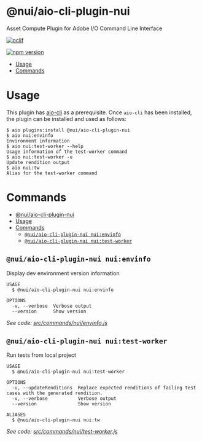 @nui/aio-cli-plugin-nui
=======================

Asset Compute Plugin for Adobe I/O Command Line Interface

[![oclif](https://img.shields.io/badge/cli-oclif-brightgreen.svg)](https://oclif.io)
<!--- when a new release happens, the VERSION and URL in the badge have to be manually updated because it's a private registry --->
[![npm version](https://img.shields.io/badge/%40nui%2Faio--cli--plugin--nui-0.0.1-blue.svg)](https://artifactory.corp.adobe.com/artifactory/npm-nui-release/@nui/aio-cli-plugin-nui/-/@nui/aio-cli-plugin-nui-0.0.1.tgz)

<!-- toc -->
* [Usage](#usage)
* [Commands](#commands)
<!-- tocstop -->

# Usage

This plugin has [aio-cli](https://github.com/adobe/aio-cli) as a prerequisite. Once `aio-cli` has been installed, the plugin can be installed and used as follows:

```sh-session
$ aio plugins:install @nui/aio-cli-plugin-nui
$ aio nui:envinfo
Environment information
$ aio nui:test-worker --help
Usage information of the test-worker command
$ aio nui:test-worker -u
Update rendition output
$ aio nui:tw
Alias for the test-worker command
```

# Commands
<!-- commands -->
- [@nui/aio-cli-plugin-nui](#nuiaio-cli-plugin-nui)
- [Usage](#usage)
- [Commands](#commands)
  - [`@nui/aio-cli-plugin-nui nui:envinfo`](#nuiaio-cli-plugin-nui-nuienvinfo)
  - [`@nui/aio-cli-plugin-nui nui:test-worker`](#nuiaio-cli-plugin-nui-nuitest-worker)

## `@nui/aio-cli-plugin-nui nui:envinfo`

Display dev environment version information

```
USAGE
  $ @nui/aio-cli-plugin-nui nui:envinfo

OPTIONS
  -v, --verbose  Verbose output
  --version      Show version
```

_See code: [src/commands/nui/envinfo.js](https://git.corp.adobe.com/nui/aio-cli-plugin-nui/blob/0.0.1/src/commands/nui/envinfo.js)_

## `@nui/aio-cli-plugin-nui nui:test-worker`

Run tests from local project

```
USAGE
  $ @nui/aio-cli-plugin-nui nui:test-worker

OPTIONS
  -u, --updateRenditions  Replace expected renditions of failing test cases with the generated rendition.
  -v, --verbose           Verbose output
  --version               Show version

ALIASES
  $ @nui/aio-cli-plugin-nui nui:tw
```

_See code: [src/commands/nui/test-worker.js](https://git.corp.adobe.com/nui/aio-cli-plugin-nui/blob/0.0.1/src/commands/nui/test-worker.js)_
<!-- commandsstop -->

